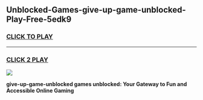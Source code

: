 
## Unblocked-Games-give-up-game-unblocked-Play-Free-5edk9
<h3>
<a href="https://premium76.site?title=give-up-game-unblocked&ref=22A">CLICK TO PLAY</a></h3>
<hr>

<h3>
<a href="https://premium76.site?title=give-up-game-unblocked&ref=22A">CLICK 2 PLAY</a>
  
</h3>

<a href="https://premium76.site?title=give-up-game-unblocked&ref=22A"><img src="https://clearcache.store/games.png"></a>


**give-up-game-unblocked games unblocked: Your Gateway to Fun and Accessible Online Gaming**
